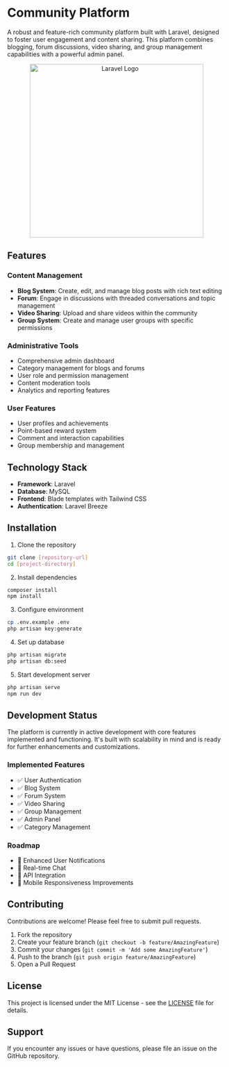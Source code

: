 # Community Platform

A robust and feature-rich community platform built with Laravel, designed to foster user engagement and content sharing. This platform combines blogging, forum discussions, video sharing, and group management capabilities with a powerful admin panel.

<p align="center"><a href="https://laravel.com" target="_blank"><img src="https://raw.githubusercontent.com/laravel/art/master/logo-lockup/5%20SVG/2%20CMYK/1%20Full%20Color/laravel-logolockup-cmyk-red.svg" width="400" alt="Laravel Logo"></a></p>

## Features

### Content Management
- **Blog System**: Create, edit, and manage blog posts with rich text editing
- **Forum**: Engage in discussions with threaded conversations and topic management
- **Video Sharing**: Upload and share videos within the community
- **Group System**: Create and manage user groups with specific permissions

### Administrative Tools
- Comprehensive admin dashboard
- Category management for blogs and forums
- User role and permission management
- Content moderation tools
- Analytics and reporting features

### User Features
- User profiles and achievements
- Point-based reward system
- Comment and interaction capabilities
- Group membership and management

## Technology Stack

- **Framework**: Laravel
- **Database**: MySQL
- **Frontend**: Blade templates with Tailwind CSS
- **Authentication**: Laravel Breeze

## Installation

1. Clone the repository
```bash
git clone [repository-url]
cd [project-directory]
```

2. Install dependencies
```bash
composer install
npm install
```

3. Configure environment
```bash
cp .env.example .env
php artisan key:generate
```

4. Set up database
```bash
php artisan migrate
php artisan db:seed
```

5. Start development server
```bash
php artisan serve
npm run dev
```

## Development Status

The platform is currently in active development with core features implemented and functioning. It's built with scalability in mind and is ready for further enhancements and customizations.

### Implemented Features
- ✅ User Authentication
- ✅ Blog System
- ✅ Forum System
- ✅ Video Sharing
- ✅ Group Management
- ✅ Admin Panel
- ✅ Category Management

### Roadmap
- 🔄 Enhanced User Notifications
- 🔄 Real-time Chat
- 🔄 API Integration
- 🔄 Mobile Responsiveness Improvements

## Contributing

Contributions are welcome! Please feel free to submit pull requests.

1. Fork the repository
2. Create your feature branch (`git checkout -b feature/AmazingFeature`)
3. Commit your changes (`git commit -m 'Add some AmazingFeature'`)
4. Push to the branch (`git push origin feature/AmazingFeature`)
5. Open a Pull Request

## License

This project is licensed under the MIT License - see the [LICENSE](LICENSE) file for details.

## Support

If you encounter any issues or have questions, please file an issue on the GitHub repository.
